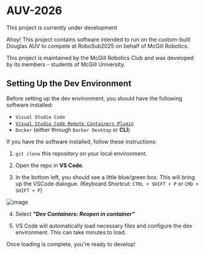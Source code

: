 # AUV-2026

This project is currently under development

Ahoy! This project contains software intended to run on the custom-built Douglas AUV to compete at RoboSub2025 on behalf of McGill Robotics.

This project is maintained by the McGill Robotics Club and was developed by its members - students of McGill University.

## Setting Up the Dev Environment

Before setting up the dev environment, you should have the following software installed:
- `Visual Studio Code`
- [`Visual Studio Code Remote Containers Plugin`](https://marketplace.visualstudio.com/items?itemName=ms-vscode-remote.remote-containers)
- `Docker` (either through `Docker Desktop` or **CLI**)

If you have the software installed, follow these instructions:

1. `git clone` this repository on your local environment.
   
2. Open the repo in **VS Code**.

3. In the bottom left, you should see a little blue/green box. This will bring up the VSCode dialogue.
  (Keyboard Shortcut: `CTRL + SHIFT + P` or `CMD + SHIFT + P`)

![image](https://github.com/user-attachments/assets/69cfa5b7-9513-4aa1-b797-e9adcc8aa68a)

4. Select ***"Dev Containers: Reopen in container"***
   
5. VS Code will automatically load necessary files and configure the dev environment. This can take minutes to load.

Once loading is complete, you're ready to develop! 
